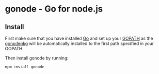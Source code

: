 gonode - Go for node.js
===

## Install

First make sure that you have installed [Go][] and set up your [GOPATH][] as the [gonodepkg][] will be automatically installed to the first path specified in your GOPATH.

Then install gonode by running:

```bash
npm install gonode
```

[gonodepkg]: https://github.com/jgranstrom/gonodepkg
[Go]: http://golang.org/doc/install#install
[GOPATH]: http://golang.org/doc/code.html#tmp_2